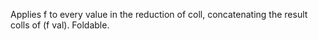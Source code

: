   Applies f to every value in the reduction of coll, concatenating the result
  colls of (f val). Foldable.